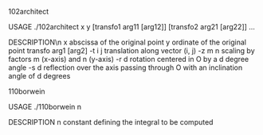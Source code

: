 102architect

USAGE
    ./102architect x y [transfo1 arg11 [arg12]] [transfo2 arg21 [arg22]] ...

DESCRIPTION\n
    x abscissa of the original point
    y ordinate of the original point
    transfo arg1 [arg2]
    -t i j translation along vector (i, j)
    -z m n scaling by factors m (x-axis) and n (y-axis)
    -r d    rotation centered in O by a d degree angle
    -s d    reflection over the axis passing through O with an inclination
            angle of d degrees


110borwein

USAGE
    ./110borwein n

DESCRIPTION
    n constant defining the integral to be computed
